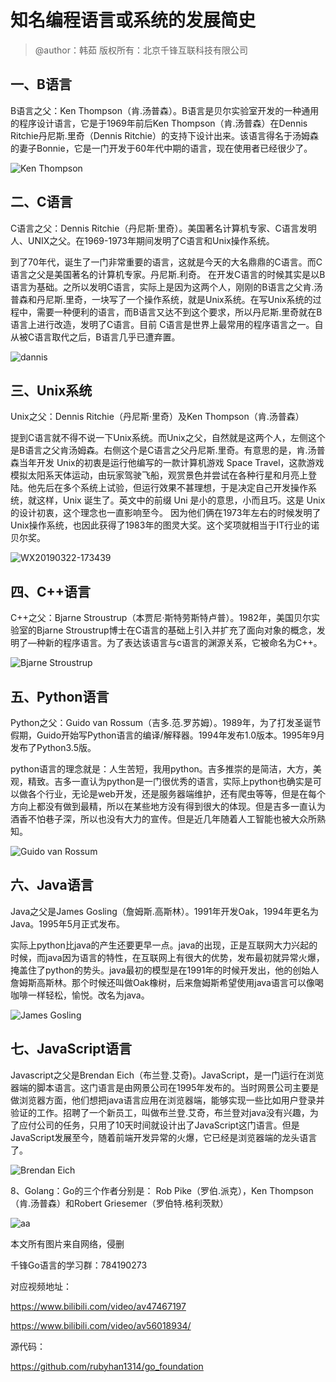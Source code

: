 # 知名编程语言或系统的发展简史

> @author：韩茹
> 版权所有：北京千锋互联科技有限公司

## 一、B语言

B语言之父：Ken Thompson（肯.汤普森）。B语言是贝尔实验室开发的一种通用的程序设计语言，它是于1969年前后Ken Thompson（肯.汤普森）在Dennis Ritchie丹尼斯.里奇（Dennis Ritchie）的支持下设计出来。该语言得名于汤姆森的妻子Bonnie，它是一门开发于60年代中期的语言，现在使用者已经很少了。

![Ken Thompson](img/KenThompson.jpg)

## 二、C语言

C语言之父：Dennis Ritchie（丹尼斯·里奇）。美国著名计算机专家、C语言发明人、UNIX之父。在1969-1973年期间发明了C语言和Unix操作系统。

到了70年代，诞生了一门非常重要的语言，这就是今天的大名鼎鼎的C语言。而C语言之父是美国著名的计算机专家。丹尼斯.利奇。
在开发C语言的时候其实是以B语言为基础。之所以发明C语言，实际上是因为这两个人，刚刚的B语言之父肯.汤普森和丹尼斯.里奇，一块写了一个操作系统，就是Unix系统。在写Unix系统的过程中，需要一种便利的语言，而B语言又达不到这个要求，所以丹尼斯.里奇就在B语言上进行改造，发明了C语言。目前 C语言是世界上最常用的程序语言之一。自从被C语言取代之后，B语言几乎已遭弃置。

![dannis](img/dannis.jpg)



## 三、Unix系统

Unix之父：Dennis Ritchie（丹尼斯·里奇）及Ken Thompson（肯.汤普森）

提到C语言就不得不说一下Unix系统。而Unix之父，自然就是这两个人，左侧这个是B语言之父肯汤姆森。右侧这个是C语言之父丹尼斯.里奇。有意思的是，肯.汤普森当年开发 Unix的初衷是运行他编写的一款计算机游戏 Space Travel，这款游戏模拟太阳系天体运动，由玩家驾驶飞船，观赏景色并尝试在各种行星和月亮上登陆。他先后在多个系统上试验，但运行效果不甚理想，于是决定自己开发操作系统，就这样，Unix 诞生了。英文中的前缀 Uni 是小的意思，小而且巧。这是 Unix 的设计初衷，这个理念也一直影响至今。
因为他们俩在1973年左右的时候发明了Unix操作系统，也因此获得了1983年的图灵大奖。这个奖项就相当于IT行业的诺贝尔奖。

![WX20190322-173439](img/WX20190322-173439.png)

## 四、C++语言

C++之父：Bjarne Stroustrup（本贾尼·斯特劳斯特卢普）。1982年，美国贝尔实验室的Bjarne Stroustrup博士在C语言的基础上引入并扩充了面向对象的概念，发明了—种新的程序语言。为了表达该语言与c语言的渊源关系，它被命名为C++。

![Bjarne Stroustrup](img/BjarneStroustrup.jpg)



## 五、Python语言

Python之父：Guido van Rossum（吉多.范.罗苏姆）。1989年，为了打发圣诞节假期，Guido开始写Python语言的编译/解释器。1994年发布1.0版本。1995年9月发布了Python3.5版。

python语言的理念就是：人生苦短，我用python。吉多推崇的是简洁，大方，美观，精致。吉多一直认为python是一门很优秀的语言，实际上python也确实是可以做各个行业，无论是web开发，还是服务器端维护，还有爬虫等等，但是在每个方向上都没有做到最精，所以在某些地方没有得到很大的体现。但是吉多一直认为酒香不怕巷子深，所以也没有大力的宣传。但是近几年随着人工智能也被大众所熟知。

![Guido van Rossum](img/GuidovanRossum.png)



## 六、Java语言

Java之父是James Gosling（詹姆斯.高斯林）。1991年开发Oak，1994年更名为Java。1995年5月正式发布。

实际上python比java的产生还要更早一点。java的出现，正是互联网大力兴起的时候，而java因为语言的特性，在互联网上有很大的优势，发布最初就异常火爆，掩盖住了python的势头。java最初的模型是在1991年的时候开发出，他的创始人詹姆斯高斯林。那个时候还叫做Oak橡树，后来詹姆斯希望使用java语言可以像喝咖啡一样轻松，愉悦。改名为java。

![James Gosling](img/JamesGosling.jpg)



## 七、JavaScript语言

Javascript之父是Brendan Eich（布兰登.艾奇)。JavaScript，是一门运行在浏览器端的脚本语言。这门语言是由网景公司在1995年发布的。当时网景公司主要是做浏览器方面，他们想把java语言应用在浏览器端，能够实现一些比如用户登录并验证的工作。招聘了一个新员工，叫做布兰登.艾奇，布兰登对java没有兴趣，为了应付公司的任务，只用了10天时间就设计出了JavaScript这门语言。但是JavaScript发展至今，随着前端开发异常的火爆，它已经是浏览器端的龙头语言了。

![Brendan Eich](img/BrendanEich.jpg)



8、Golang：Go的三个作者分别是： Rob Pike（罗伯.派克），Ken Thompson（肯.汤普森）和Robert Griesemer（罗伯特.格利茨默）

![aa](img/aa.jpg)





本文所有图片来自网络，侵删







千锋Go语言的学习群：784190273

对应视频地址：

https://www.bilibili.com/video/av47467197

https://www.bilibili.com/video/av56018934/

源代码：

https://github.com/rubyhan1314/go_foundation